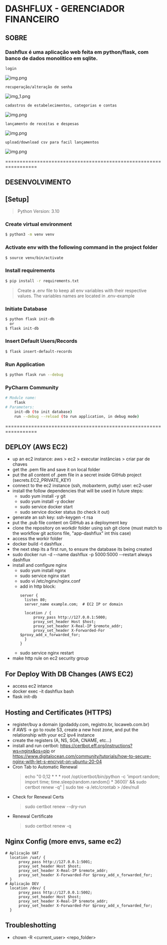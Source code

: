 # DASHFLUX - GERENCIADOR FINANCEIRO

## SOBRE

  ### Dashflux é uma aplicação web feita em python/flask, com banco de dados monolitico em sqlite.
    login
  ![img.png](images%2Fimg.png)

    recuperação/alteração de senha
  ![img_1.png](images/img_1.png)

    cadastros de estabelecimentos, categorias e contas
  ![img.png](images/img_2.png)

    lançamento de receitas e despesas
  ![img.png](images/img_3.png)

    upload/download csv para facil lançamentos
  ![img.png](images/img_4.png)
    

=================================================================

## DESENVOLVIMENTO

## [Setup]

> Python Version: 3.10

### Create virtual environment

```bash
$ python3 -m venv venv
```
 
### Activate env with the following command in the project folder

```bash
$ source venv/bin/activate
```

### Install requirements

```bash
$ pip install -r requirements.txt
```

>Create a .env file to keep all env variables with their respective values.
>The variables names are located in .env-example

### Initiate Database

```bash
$ python flask init-db
  or
$ flask init-db
```

### Insert Default Users/Records

```bash
$ flask insert-default-records
```

### Run Application

```bash
$ python flask run --debug
```

### PyCharm Community
```bash
# Module name: 
    flask
# Parameters:
    init-db (to init database)
    run --debug --reload (to run application, in debug mode)
```

=================================================================

## DEPLOY (AWS EC2)
- up an ec2 instance: aws > ec2 > executar instâncias > criar par de chaves 
- get the .pem file and save it on local folder
- put the all content of .pem file in a secret inside GitHub project (secrets.EC2_PRIVATE_KEY)
- connect to the ec2 instance (ssh, mobaxterm, putty) user: ec2-user
- install the follow dependencies that will be used in future steps:
  - sudo yum install -y git
  - sudo yum install -y docker
  - sudo service docker start
  - sudo service docker status (to check it out)
- generate an ssh key: ssh-keygen -t rsa
- put the .pub file content on GitHub as a deployment key
- clone the repository on workdir folder using ssh git clone (must match to the workflow git actions file, "app-dashflux" int this case)
- access the workir folder
- docker build -t dashflux . 
- the next step its a first run, to ensure the database its being created
- sudo docker run -d --name dashflux -p 5000:5000 --restart always dashflux
- install and configure nginx
  - sudo yum install nginx
  - sudo service nginx start
  - sudo vi /etc/nginx/nginx.conf
  - add in http block:
    ```
    server {
      listen 80;
      server_name example.com;  # EC2 IP or domain

      location / {
          proxy_pass http://127.0.0.1:5000;
          proxy_set_header Host $host;
          proxy_set_header X-Real-IP $remote_addr;
          proxy_set_header X-Forwarded-For $proxy_add_x_forwarded_for;
      }
    }
    ```
  - sudo service nginx restart
- make http rule on ec2 security group

## For Deploy With DB Changes (AWS EC2)
- access ec2 intance
- docker exec -it dashflux bash
- flask init-db

## Hosting and Certificates (HTTPS)
- register/buy a domain (godaddy.com, registro.br, locaweb.com.br)
- if AWS -> go to route 53, create a new host zone, and put the relationship with your ec2 ipv4 instance
- create the registers (A, NS, SOA, CNAME, etc...)
- install and run certbot: https://certbot.eff.org/instructions?ws=nginx&os=pip or https://www.digitalocean.com/community/tutorials/how-to-secure-nginx-with-let-s-encrypt-on-ubuntu-20-04
- Cron Tab to Automatic Renewal 
  > echo "0 0,12 * * * root /opt/certbot/bin/python -c 'import random; import time; time.sleep(random.random() * 3600)' && sudo certbot renew -q" | sudo tee -a /etc/crontab > /dev/null
- Check for Renewal Certs
  > sudo certbot renew --dry-run
- Renewal Certificate
  > sudo certbot renew -q

## Nginx Config (more envs, same ec2)
```
# Aplicação UAT
  location /uat/ {
      proxy_pass http://127.0.0.1:5001;
      proxy_set_header Host $host;
      proxy_set_header X-Real-IP $remote_addr;
      proxy_set_header X-Forwarded-For $proxy_add_x_forwarded_for;
  }
# Aplicação DEV
  location /dev/ {
      proxy_pass http://127.0.0.1:5002;
      proxy_set_header Host $host;
      proxy_set_header X-Real-IP $remote_addr;
      proxy_set_header X-Forwarded-For $proxy_add_x_forwarded_for;
  }
```

## Troubleshotting
- chown -R <current_user> <repo_folder>
